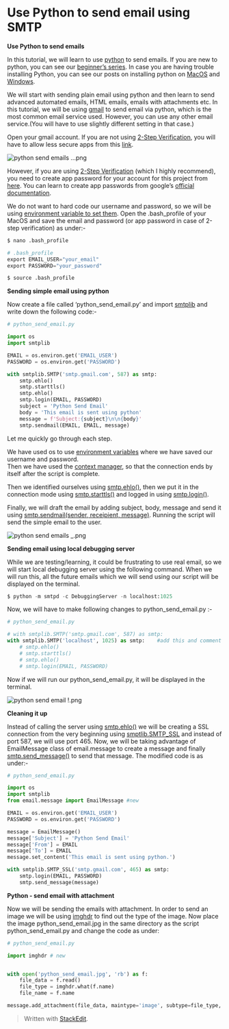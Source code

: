 
# Use Python to send email using SMTP

**Use Python to send emails**

In this tutorial, we will learn to use  [python](https://www.python.org/)  to send emails. If you are new to python, you can see our  [beginner’s series](https://saralgyaan.com/posts/chapter-1-introduction/). In case you are having trouble installing Python, you can see our posts on installing python on  [MacOS](https://saralgyaan.com/posts/how-to-install-python-3-on-macos-and-linux/)  and  [Windows](https://saralgyaan.com/posts/how-to-install-python-on-windows-pc/).

We will start with sending plain email using python and then learn to send advanced automated emails, HTML emails, emails with attachments etc. In this tutorial, we will be using  [gmail](https://mail.google.com/)  to send email via python, which is the most common email service used. However, you can use any other email service.(You will have to use slightly different setting in that case.)

Open your gmail account. If you are not using  [2-Step Verification](https://www.google.com/landing/2step/), you will have to allow less secure apps from this  [link](https://myaccount.google.com/lesssecureapps?pli=1).

![python send emails ...png](https://saralgyaan.com/media/images/uploads/2019/08/14/d9c92c1594-python-send-emails-...png)

However, if you are using  [2-Step Verification](https://www.google.com/landing/2step/)  (which I highly recommend), you need to create app password for your account for this project from  [here](https://myaccount.google.com/u/2/apppasswords). You can learn to create app passwords from google’s  [official documentation](https://support.google.com/accounts/answer/185833).

We do not want to hard code our username and password, so we will be using  [environment variable to set them](https://saralgyaan.com/posts/set-passwords-and-secret-keys-in-environment-variables-maclinuxwindows-python-quicktip/). Open the .bash_profile of your MacOS and save the email and password (or app password in case of 2-step verification) as under:-

```py
$ nano .bash_profile

```

```py
# .bash_profile
export EMAIL_USER="your_email"
export PASSWORD="your_password"

```

```py
$ source .bash_profile

```

**Sending simple email using python**

Now create a file called ‘python_send_email.py’ and import  [smtplib](https://docs.python.org/3/library/smtplib.html)  and write down the following code:-

```py
# python_send_email.py

import os
import smtplib

EMAIL = os.environ.get('EMAIL_USER')
PASSWORD = os.environ.get('PASSWORD')

with smtplib.SMTP('smtp.gmail.com', 587) as smtp:
    smtp.ehlo()
    smtp.starttls()
    smtp.ehlo()
    smtp.login(EMAIL, PASSWORD)
    subject = 'Python Send Email'
    body = 'This email is sent using python'
    message = f'Subject:{subject}\n\n{body}'
    smtp.sendmail(EMAIL, EMAIL, message)

```

Let me quickly go through each step.

We have used os to use  [environment variables](https://docs.python.org/3/library/os.html#os.environ,)  where we have saved our username and password.  
Then we have used the  [context manager](http://book.pythontips.com/en/latest/context_managers.html), so that the connection ends by itself after the script is complete.

Then we identified ourselves using  [smtp.ehlo()](https://docs.python.org/3/library/smtplib.html#smtplib.SMTP.ehlo), then we put it in the connection mode using  [smtp.starttls()](https://docs.python.org/3/library/smtplib.html#smtplib.SMTP.starttls)  and logged in using  [smtp.login()](https://docs.python.org/3/library/smtplib.html#smtplib.SMTP.login).

Finally, we will draft the email by adding subject, body, message and send it using  [smtp.sendmail(sender, receipient, message)](https://docs.python.org/3/library/smtplib.html#smtplib.SMTP.sendmail). Running the script will send the simple email to the user.

![python send emails _.png](https://saralgyaan.com/media/images/uploads/2019/08/14/1364822ec9-python-send-emails-_.png)

**Sending email using local debugging server**

While we are testing/learning, it could be frustrating to use real email, so we will start local debugging server using the following command. When we will run this, all the future emails which we will send using our script will be displayed on the terminal.

```py
$ python -m smtpd -c DebuggingServer -n localhost:1025

```

Now, we will have to make following changes to python_send_email.py :-

```py
# python_send_email.py

# with smtplib.SMTP('smtp.gmail.com', 587) as smtp:
with smtplib.SMTP('localhost', 1025) as smtp:    #add this and comment out the rest
    # smtp.ehlo()
    # smtp.starttls()
    # smtp.ehlo()
    # smtp.login(EMAIL, PASSWORD)

```

Now if we will run our python_send_email.py, it will be displayed in the terminal.

![python send email !.png](https://saralgyaan.com/media/images/uploads/2019/08/14/42f1b44e5a-python-send-email-!.png)

**Cleaning it up**

Instead of calling the server using  [smtp.ehlo()](https://docs.python.org/3/library/smtplib.html#smtplib.SMTP.ehlo)  we will be creating a SSL connection from the very beginning using  [smptlib.SMTP_SSL](https://docs.python.org/3/library/smtplib.html#smtplib.SMTP_SSL)  and instead of port 587, we will use port 465. Now, we will be taking advantage of EmailMessage class of email.message to create a message and finally  [smtp.send_message()](https://docs.python.org/3/library/smtplib.html#smtplib.SMTP.send_message)  to send that message. The modified code is as under:-

```py
# python_send_email.py

import os
import smtplib
from email.message import EmailMessage #new

EMAIL = os.environ.get('EMAIL_USER')
PASSWORD = os.environ.get('PASSWORD')

message = EmailMessage()
message['Subject'] = 'Python Send Email'
message['From'] = EMAIL
message['To'] = EMAIL
message.set_content('This email is sent using python.')

with smtplib.SMTP_SSL('smtp.gmail.com', 465) as smtp:
    smtp.login(EMAIL, PASSWORD)
    smtp.send_message(message)

```

**Python - send email with attachment**

Now we will be sending the emails with attachment. In order to send an image we will be using  [imghdr](https://docs.python.org/3/library/imghdr.html#module-imghdr)  to find out the type of the image. Now place the image python_send_email.jpg in the same directory as the script python_send_email.py and change the code as under:

```py
# python_send_email.py

import imghdr # new


with open('python_send_email.jpg', 'rb') as f:
    file_data = f.read()
    file_type = imghdr.what(f.name)
    file_name = f.name

message.add_attachment(file_data, maintype='image', subtype=file_type, filename=file_name)


```





> Written with [StackEdit](https://saralgyaan.com/posts/use-python-to-send-email/).
<!--stackedit_data:
eyJoaXN0b3J5IjpbMTk2MzU0ODIwOF19
-->